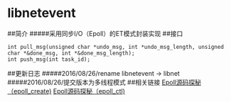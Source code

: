 # libnetevent
##简介
#####采用同步I/O（Epoll）的ET模式封装实现
##接口
```
int pull_msg(unsigned char *undo_msg, int *undo_msg_length, unsigned char *&done_msg, int *&done_msg_length);
int push_msg(int task_id);
```
##更新日志
#####2016/08/26/rename libnetevent -> libnet
#####2016/08/26/提交版本为多线程模式
##相关链接
[Epoll源码探秘（epoll_create)](http://blog.csdn.net/caiyaodeng/article/details/52297691)
[Epoll源码探秘（epoll_ctl)](http://blog.csdn.net/caiyaodeng/article/details/52312892)
